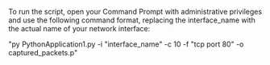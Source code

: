 
To run the script, open your Command Prompt with administrative privileges and use the following command format, replacing the interface_name with the actual name of your network interface:


"py PythonApplication1.py -i "interface_name" -c 10 -f "tcp port 80" -o captured_packets.p"
